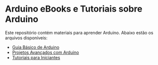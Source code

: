 # Arduino eBooks e Tutoriais sobre Arduino

Este repositório contém materiais para aprender Arduino. Abaixo estão os arquivos disponíveis:

- [Guia Básico de Arduino](brian_w.evans/arduino_notebook.pdf)
- [Projetos Avançados com Arduino](ebooks/projetos-avancados-arduino.pdf)
- [Tutoriais para Iniciantes](tutoriais/tutorial-iniciantes.pdf)

